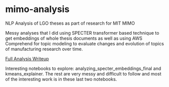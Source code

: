 # mimo-analysis
NLP Analysis of LGO theses as part of research for MIT MIMO

Messy analyses that I did using SPECTER transformer based technique to get embeddings of whole thesis documents as well as using AWS Comprehend for topic modeling to evaluate changes and evolution of topics of manufacturing research over time.

[Full Analysis Writeup](https://github.com/kerbearasaurus/mimo-analysis/blob/master/NLP_Analysis_of_LGO_Theses.pdf)

Interesting notebooks to explore: analyzing_specter_embeddings_final and kmeans_explainer. The rest are very messy and difficult to follow and most of the interesting work is in these last two notebooks.


